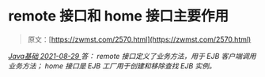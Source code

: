 <!--yml
category: 未分类
date: 0001-01-01 00:00:00
--->

# remote 接口和 home 接口主要作用

> 原文：[https://zwmst.com/2570.html](https://zwmst.com/2570.html)

   [ *Java基础* ](https://zwmst.com/java%e5%9f%ba%e7%a1%80)*[ <time datetime="2021-08-29T11:16:09+08:00"> 2021-08-29 </time> ](https://zwmst.com/2570.html)  答：
remote 接口定义了业务方法，用于 EJB 客户端调用业务方法；
home 接口是 EJB 工厂用于创建和移除查找 EJB 实例。*